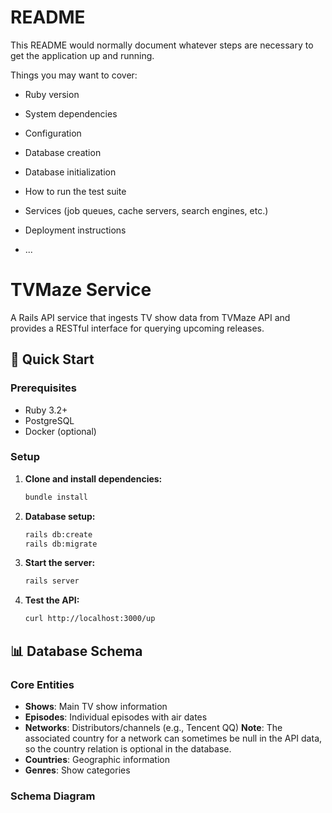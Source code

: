 # README

This README would normally document whatever steps are necessary to get the
application up and running.

Things you may want to cover:

* Ruby version

* System dependencies

* Configuration

* Database creation

* Database initialization

* How to run the test suite

* Services (job queues, cache servers, search engines, etc.)

* Deployment instructions

* ...

# TVMaze Service

A Rails API service that ingests TV show data from TVMaze API and provides a RESTful interface for querying upcoming releases.

## 🚀 Quick Start

### Prerequisites
- Ruby 3.2+
- PostgreSQL
- Docker (optional)

### Setup
1. **Clone and install dependencies:**
   ```bash
   bundle install
   ```

2. **Database setup:**
   ```bash
   rails db:create
   rails db:migrate
   ```

3. **Start the server:**
   ```bash
   rails server
   ```

4. **Test the API:**
   ```bash
   curl http://localhost:3000/up
   ```

## 📊 Database Schema

### Core Entities
- **Shows**: Main TV show information
- **Episodes**: Individual episodes with air dates
- **Networks**: Distributors/channels (e.g., Tencent QQ) **Note**: The associated country for a network can sometimes be null in the API data, so the country relation is optional in the database.
- **Countries**: Geographic information
- **Genres**: Show categories

### Schema Diagram
